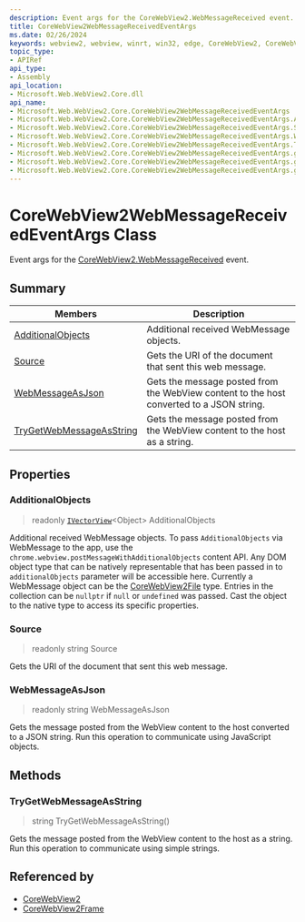 ```yaml
---
description: Event args for the CoreWebView2.WebMessageReceived event.
title: CoreWebView2WebMessageReceivedEventArgs
ms.date: 02/26/2024
keywords: webview2, webview, winrt, win32, edge, CoreWebView2, CoreWebView2Controller, browser control, edge html, CoreWebView2WebMessageReceivedEventArgs
topic_type:
- APIRef
api_type:
- Assembly
api_location:
- Microsoft.Web.WebView2.Core.dll
api_name:
- Microsoft.Web.WebView2.Core.CoreWebView2WebMessageReceivedEventArgs
- Microsoft.Web.WebView2.Core.CoreWebView2WebMessageReceivedEventArgs.AdditionalObjects
- Microsoft.Web.WebView2.Core.CoreWebView2WebMessageReceivedEventArgs.Source
- Microsoft.Web.WebView2.Core.CoreWebView2WebMessageReceivedEventArgs.WebMessageAsJson
- Microsoft.Web.WebView2.Core.CoreWebView2WebMessageReceivedEventArgs.TryGetWebMessageAsString
- Microsoft.Web.WebView2.Core.CoreWebView2WebMessageReceivedEventArgs.get_AdditionalObjects
- Microsoft.Web.WebView2.Core.CoreWebView2WebMessageReceivedEventArgs.get_Source
- Microsoft.Web.WebView2.Core.CoreWebView2WebMessageReceivedEventArgs.get_WebMessageAsJson
---
```


# CoreWebView2WebMessageReceivedEventArgs Class



Event args for the [CoreWebView2.WebMessageReceived](corewebview2.md#webmessagereceived) event.

## Summary

Members|Description
--|--
[AdditionalObjects](#additionalobjects) | Additional received WebMessage objects.
[Source](#source) | Gets the URI of the document that sent this web message.
[WebMessageAsJson](#webmessageasjson) | Gets the message posted from the WebView content to the host converted to a JSON string.
[TryGetWebMessageAsString](#trygetwebmessageasstring) | Gets the message posted from the WebView content to the host as a string.

## Properties

### AdditionalObjects

> readonly  [`IVectorView`](/uwp/api/Windows.Foundation.Collections.IVectorView-1)&lt;Object&gt; AdditionalObjects

Additional received WebMessage objects.
To pass `AdditionalObjects` via WebMessage to the app, use the `chrome.webview.postMessageWithAdditionalObjects` content API. Any DOM object type that can be natively representable that has been passed in to `additionalObjects` parameter will be accessible here. Currently a WebMessage object can be the [CoreWebView2File](corewebview2file.md) type.
Entries in the collection can be `nullptr` if `null` or `undefined` was passed. Cast the object to the native type to access its specific properties.

### Source

> readonly  string Source

Gets the URI of the document that sent this web message.

### WebMessageAsJson

> readonly  string WebMessageAsJson

Gets the message posted from the WebView content to the host converted to a JSON string.
Run this operation to communicate using JavaScript objects.



## Methods

### TryGetWebMessageAsString

> string TryGetWebMessageAsString()

Gets the message posted from the WebView content to the host as a string.
Run this operation to communicate using simple strings.






## Referenced by

- [CoreWebView2](corewebview2.md)
- [CoreWebView2Frame](corewebview2frame.md)
